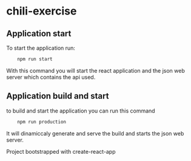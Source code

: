 # chili-exercise

## Application start

To start the application run: 
```bash
    npm run start
```

With this command you will start the react application and the json web server which contains the api used.

## Application build and start
to build and start the application you can run this command
```bash
    npm run production
```
It will dinamiccaly generate and serve the build and starts the json web server. 




Project bootstrapped with create-react-app
